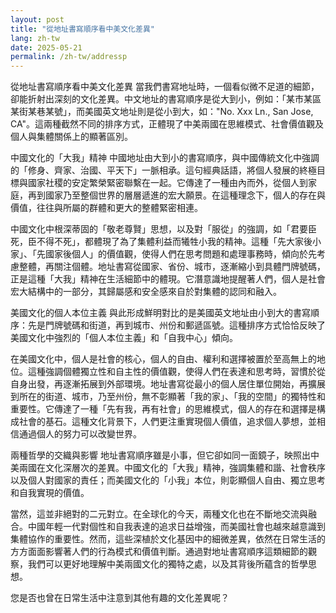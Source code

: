 ```yaml
---
layout: post
title: "從地址書寫順序看中美文化差異"
lang: zh-tw
date: 2025-05-21
permalink: /zh-tw/addressp
---
```

從地址書寫順序看中美文化差異
當我們書寫地址時，一個看似微不足道的細節，卻能折射出深刻的文化差異。中文地址的書寫順序是從大到小，例如：「某市某區某街某巷某號」，而美國英文地址則是從小到大，如："No. Xxx Ln., San Jose, CA"。這兩種截然不同的排序方式，正體現了中美兩國在思維模式、社會價值觀及個人與集體關係上的顯著區別。

中國文化的「大我」精神
中國地址由大到小的書寫順序，與中國傳統文化中強調的「修身、齊家、治國、平天下」一脈相承。這句經典話語，將個人發展的終極目標與國家社稷的安定繁榮緊密聯繫在一起。它傳達了一種由內而外，從個人到家庭，再到國家乃至整個世界的層層遞進的宏大願景。在這種理念下，個人的存在與價值，往往與所屬的群體和更大的整體緊密相連。

中國文化中根深蒂固的「敬老尊賢」思想，以及對「服從」的強調，如「君要臣死，臣不得不死」，都體現了為了集體利益而犧牲小我的精神。這種「先大家後小家」、「先國家後個人」的價值觀，使得人們在思考問題和處理事務時，傾向於先考慮整體，再關注個體。地址書寫從國家、省份、城市，逐漸縮小到具體門牌號碼，正是這種「大我」精神在生活細節中的體現。它潛意識地提醒著人們，個人是社會宏大結構中的一部分，其歸屬感和安全感來自於對集體的認同和融入。

美國文化的個人本位主義
與此形成鮮明對比的是美國英文地址由小到大的書寫順序：先是門牌號碼和街道，再到城市、州份和郵遞區號。這種排序方式恰恰反映了美國文化中強烈的「個人本位主義」和「自我中心」傾向。

在美國文化中，個人是社會的核心，個人的自由、權利和選擇被置於至高無上的地位。這種強調個體獨立性和自主性的價值觀，使得人們在表達和思考時，習慣於從自身出發，再逐漸拓展到外部環境。地址書寫從最小的個人居住單位開始，再擴展到所在的街道、城市，乃至州份，無不彰顯著「我的家」、「我的空間」的獨特性和重要性。它傳達了一種「先有我，再有社會」的思維模式，個人的存在和選擇是構成社會的基石。這種文化背景下，人們更注重實現個人價值，追求個人夢想，並相信通過個人的努力可以改變世界。

兩種哲學的交織與影響
地址書寫順序雖是小事，但它卻如同一面鏡子，映照出中美兩國在文化深層次的差異。中國文化的「大我」精神，強調集體和諧、社會秩序以及個人對國家的責任；而美國文化的「小我」本位，則彰顯個人自由、獨立思考和自我實現的價值。

當然，這並非絕對的二元對立。在全球化的今天，兩種文化也在不斷地交流與融合。中國年輕一代對個性和自我表達的追求日益增強，而美國社會也越來越意識到集體協作的重要性。然而，這些深植於文化基因中的細微差異，依然在日常生活的方方面面影響著人們的行為模式和價值判斷。通過對地址書寫順序這類細節的觀察，我們可以更好地理解中美兩國文化的獨特之處，以及其背後所蘊含的哲學思想。

您是否也曾在日常生活中注意到其他有趣的文化差異呢？
